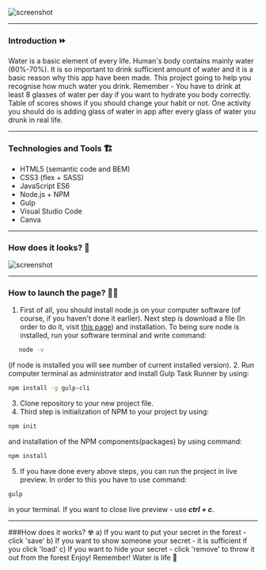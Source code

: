 ![screenshot](https://github.com/KarolChilimoniuk/hydrapp/master/src/assets/img/O2APP.png)
***
### Introduction ⏩ 
Water is a basic element of every life. Human's body contains mainly water (60%-70%). It is so important to drink sufficient amount of water and it is a basic reason why this app have been made. This project going to help you recognise how much water you drink. Remember - You have to drink at least 8 glasses of water per day if you want to hydrate you body correctly. Table of scores shows if you should change your habit or not. One activity you should do is adding glass of water in app after every glass of water you drunk in real life.
***
### Technologies and Tools 🏗
* HTML5  (semantic code and BEM)
* CSS3 (flex + SASS)
* JavaScript ES6
* Node.js + NPM
* Gulp
* Visual Studio Code
* Canva

***
### How does it looks? 👀

![screenshot](https://github.com/KarolChilimoniuk/hydrapp/master/src/assets/img/screenshot.png)
***
### How to launch the page? 🐱‍🏍

1. First of all, you should install node.js on your computer software (of course, if you haven't done it earlier). Next step is download a file (In order to do it, visit [this page](https://nodejs.org/en/)) and installation. To being sure node is installed, run your software terminal and write command:
```sh
   node -v
```
   (if node is installed you will see number of current installed version).
2. Run computer terminal as administrator and install Gulp Task Runner by using:

```sh
npm install -g gulp-cli
```
3. Clone repository to your new project file.
4. Third step is initialization of NPM to your project by using:
```sh
npm init
```
and installation of the NPM components(packages) by using command:
```sh
npm install
```
5. If you have done every above steps, you can run the project in live preview. In order to this you have to use command: 
```sh
gulp
```
in your terminal. 
If you want to close live preview - use ***ctrl + c***.
***
###How does it works? ☢
a) If you want to put your secret in the forest - click 'save'
b) If you want to show someone your secret - it is sufficient if you click 'load'
c) If you want to hide your secret - click 'remove' to throw it out from the forest
Enjoy! Remember! Water is life 💙
